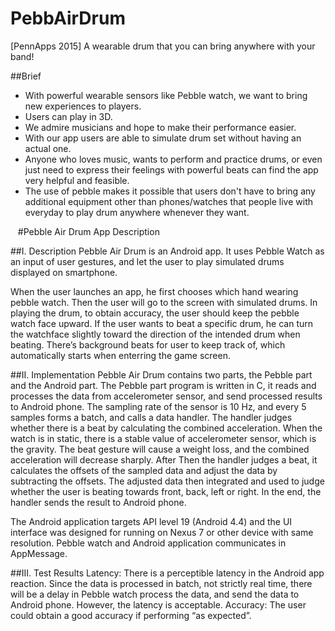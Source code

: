 # PebbAirDrum
[PennApps 2015] A wearable drum that you can bring anywhere with your band!

##Brief
 - With powerful wearable sensors like Pebble watch, we want to bring new experiences to players.
 - Users can play in 3D.
 - We admire musicians and hope to make their performance easier.
 - With our app users are able to simulate drum set without having an actual one. 
 - Anyone who loves music, wants to perform and practice drums, or even just need to express their feelings with powerful beats can find the app very helpful and feasible. 
 - The use of pebble makes it possible that users don't have to bring any additional equipment other than phones/watches that people live with everyday to play drum anywhere whenever they want. 

  
#Pebble Air Drum App Description

##I. Description
Pebble Air Drum is an Android app. It uses Pebble Watch as an input of user gestures, and let the user to play simulated drums displayed on smartphone.

When the user launches an app, he first chooses which hand wearing pebble watch. Then the user will go to the screen with simulated drums. 
In playing the drum, to obtain accuracy, the user should keep the pebble watch face upward. If the user wants to beat a specific drum, he can turn the watchface slightly toward the direction of the intended drum when beating.
There’s background beats for user to keep track of, which automatically starts when enterring the game screen.

##II. Implementation
Pebble Air Drum contains two parts, the Pebble part and the Android part.
The Pebble part program is written in C, it reads and processes the data from accelerometer sensor, and send processed results to Android phone. The sampling rate of the sensor is 10 Hz, and every 5 samples forms a batch, and calls a data handler. The handler judges whether there is a beat by calculating the combined acceleration. When the watch is in static, there is a stable value of accelerometer sensor, which is the gravity. The beat gesture will cause a weight loss, and the combined acceleration will decrease sharply. After Then the handler judges a beat, it calculates the offsets of the sampled data and adjust the data by subtracting the offsets. The adjusted data then integrated and used to judge whether the user is beating towards front, back, left or right. In the end, the handler sends the result to Android phone.

The Android application targets API level 19 (Android 4.4) and the UI interface was designed for running on Nexus 7 or other device with same resolution. Pebble watch and Android application communicates in AppMessage. 

##III. Test Results
Latency:
There is a perceptible latency in the Android app reaction. Since the data is processed in batch, not strictly real time, there will be a delay in Pebble watch process the data, and send the data to Android phone. However, the latency is acceptable.
Accuracy:
The user could obtain a good accuracy if performing “as expected”.
